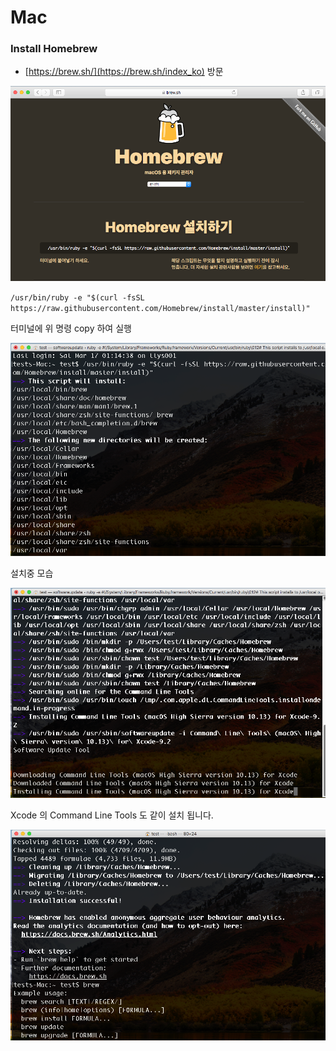 # Mac

### Install Homebrew

* [https://brew.sh/](https://brew.sh/index_ko) 방문

![](/assets/install_hombrew.png)

`/usr/bin/ruby -e "$(curl -fsSL https://raw.githubusercontent.com/Homebrew/install/master/install)"`

터미널에 위 명령 copy 하여 실행

![](/assets/install_homebrew_1.png)

설치중 모습 

![](/assets/install_hombrew_2.png)

Xcode 의 Command Line Tools 도 같이 설치 됩니다.

![](/assets/install_homebrew_3.png)

